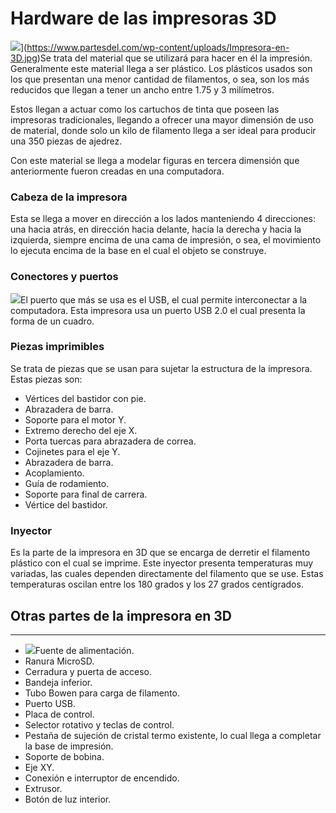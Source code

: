 # Hardware de las impresoras 3D

![](https://www.partesdel.com/wp-content/uploads/Impresora-en-3D-400x267.jpg)](https://www.partesdel.com/wp-content/uploads/Impresora-en-3D.jpg)Se trata del material que se utilizará para hacer en él la impresión. Generalmente este material llega a ser plástico. Los plásticos usados son los que presentan una menor cantidad de filamentos, o sea, son los más reducidos que llegan a tener un ancho entre 1.75 y 3 milímetros.

Estos llegan a actuar como los cartuchos de tinta que poseen las impresoras tradicionales, llegando a ofrecer una mayor dimensión de uso de material, donde solo un kilo de filamento llega a ser ideal para producir una 350 piezas de ajedrez.

Con este material se llega a modelar figuras en tercera dimensión que anteriormente fueron creadas en una computadora.

### Cabeza de la impresora

Esta se llega a mover en dirección a los lados manteniendo 4 direcciones: una hacia atrás, en dirección hacia delante, hacia la derecha y hacia la izquierda, siempre encima de una cama de impresión, o sea, el movimiento lo ejecuta encima de la base en el cual el objeto se construye.

### Conectores y puertos

[![](https://www.partesdel.com/wp-content/uploads/Impresora-en-3D-1-400x424.jpg)](https://www.partesdel.com/wp-content/uploads/Impresora-en-3D-1.jpg)El puerto que más se usa es el USB, el cual permite interconectar a la computadora. Esta impresora usa un puerto USB 2.0 el cual presenta la forma de un cuadro.

### Piezas imprimibles

Se trata de piezas que se usan para sujetar la estructura de la impresora. Estas piezas son:

-   Vértices del bastidor con pie.
-   Abrazadera de barra.
-   Soporte para el motor Y.
-   Extremo derecho del eje X.
-   Porta tuercas para abrazadera de correa.
-   Cojinetes para el eje Y.
-   Abrazadera de barra.
-   Acoplamiento.
-   Guía de rodamiento.
-   Soporte para final de carrera.
-   Vértice del bastidor.

### Inyector

Es la parte de la impresora en 3D que se encarga de derretir el filamento plástico con el cual se imprime. Este inyector presenta temperaturas muy variadas, las cuales dependen directamente del filamento que se use. Estas temperaturas oscilan entre los 180 grados y los 27 grados centígrados.

## Otras partes de la impresora en 3D

----------

-   [![](https://www.partesdel.com/wp-content/uploads/Impresora-en-3D.-400x233.jpg)](https://www.partesdel.com/wp-content/uploads/Impresora-en-3D..jpg)Fuente de alimentación.
-   Ranura MicroSD.
-   Cerradura y puerta de acceso.
-   Bandeja inferior.
-   Tubo Bowen para carga de filamento.
-   Puerto USB.
-   Placa de control.
-   Selector rotativo y teclas de control.
-   Pestaña de sujeción de cristal termo existente, lo cual llega a completar la base de impresión.
-   Soporte de bobina.
-   Eje XY.
-   Conexión e interruptor de encendido.
-   Extrusor.
-   Botón de luz interior.
